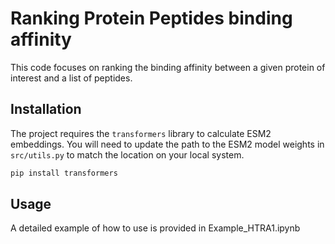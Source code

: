 # Ranking Protein Peptides binding affinity

This code focuses on ranking the binding affinity between a given protein of interest and a list of peptides.

## Installation

The project requires the `transformers` library to calculate ESM2 embeddings. You will need to update the path to the ESM2 model weights in `src/utils.py` to match the location on your local system.

```bash
pip install transformers
```

## Usage
A detailed example of how to use is provided in Example_HTRA1.ipynb
